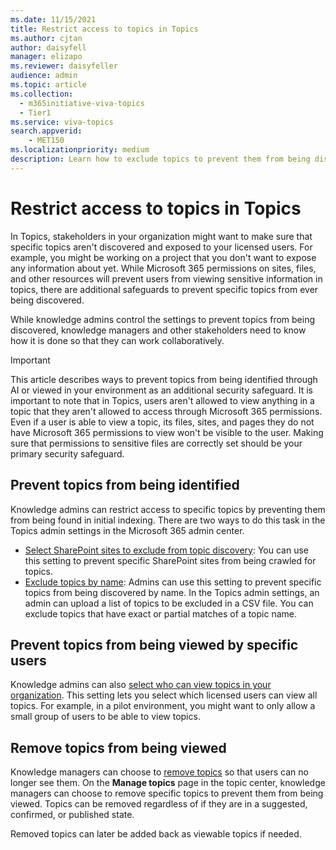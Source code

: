 ```yaml
---
ms.date: 11/15/2021
title: Restrict access to topics in Topics
ms.author: cjtan
author: daisyfell
manager: elizapo
ms.reviewer: daisyfeller
audience: admin
ms.topic: article
ms.collection:
  - m365initiative-viva-topics
  - Tier1
ms.service: viva-topics 
search.appverid:
    - MET150  
ms.localizationpriority: medium
description: Learn how to exclude topics to prevent them from being discovered in Topics.
---
```


# Restrict access to topics in Topics

In Topics, stakeholders in your organization might want to make sure that specific topics aren't discovered and exposed to your licensed users. For example, you might be working on a project that you don't want to expose any information about yet. While Microsoft 365 permissions on sites, files, and other resources will prevent users from viewing sensitive information in topics, there are additional safeguards to prevent specific topics from ever being discovered.

While knowledge admins control the settings to prevent topics from being discovered, knowledge managers and other stakeholders need to know how it is done so that they can work collaboratively.

> [!IMPORTANT]
> This article describes ways to prevent topics from being identified through AI or viewed in your environment as an additional security safeguard. It is important to note that in Topics, users aren't allowed to view anything in a topic that they aren't allowed to access through Microsoft 365 permissions. Even if a user is able to view a topic, its files, sites, and pages they do not have Microsoft 365 permissions to view won't be visible to the user. Making sure that permissions to sensitive files are correctly set should be your primary security safeguard.

## Prevent topics from being identified

Knowledge admins can restrict access to specific topics by preventing them from being found in initial indexing. There are two ways to do this task in the Topics admin settings in the Microsoft 365 admin center.

- [Select SharePoint sites to exclude from topic discovery](./manage-topic-discovery.md#select-sharepoint-topic-sources): You can use this setting to prevent specific SharePoint sites from being crawled for topics.
- [Exclude topics by name](./manage-topic-discovery.md#exclude-topics-by-name): Admins can use this setting to prevent specific topics from being discovered by name. In the Topics admin settings, an admin can upload a list of topics to be excluded in a CSV file. You can exclude topics that have exact or partial matches of a topic name.

## Prevent topics from being viewed by specific users

Knowledge admins can also [select who can view topics in your organization](./manage-topic-visibility.md). This setting lets you select which licensed users can view all topics. For example, in a pilot environment, you might want to only allow a small group of users to be able to view topics.

## Remove topics from being viewed

Knowledge managers can choose to [remove topics](./manage-topics.md) so that users can no longer see them. On the **Manage topics** page in the topic center, knowledge managers can choose to remove specific topics to prevent them from being viewed. Topics can be removed regardless of if they are in a suggested, confirmed, or published state.

Removed topics can later be added back as viewable topics if needed.
